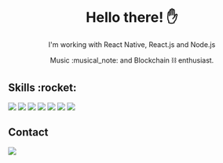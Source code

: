 <h1 align='center'>Hello there! ✋</h1>
<p align='center'>I'm working with React Native, React.js and Node.js<p/>
<p align='center'>Music :musical_note: and Blockchain ⛓️ enthusiast.<p/>
<h2>Skills :rocket:</h2>
<div>
  <img src='https://img.shields.io/badge/JavaScript-F7DF1E?style=for-the-badge&logo=javascript&logoColor=black'>
  <img src='https://img.shields.io/badge/TypeScript-007ACC?style=for-the-badge&logo=typescript&logoColor=white'>
  <img src='https://img.shields.io/badge/React-20232A?style=for-the-badge&logo=react&logoColor=61DAFB'>
  <img src='https://img.shields.io/badge/React_Native-20232A?style=for-the-badge&logo=react&logoColor=61DAFB'>
  <img src='https://img.shields.io/badge/HTML5-E34F26?style=for-the-badge&logo=html5&logoColor=white'>
  <img src='https://img.shields.io/badge/CSS3-1572B6?style=for-the-badge&logo=css3&logoColor=white'>
  <img src='https://img.shields.io/badge/Python-14354C?style=for-the-badge&logo=python&logoColor=white'>
</div>
<h2>Contact</h2>
<a href='https://www.linkedin.com/in/carlos-eduardo-101486126/'>
  <img src='https://img.shields.io/badge/LinkedIn-0077B5?style=for-the-badge&logo=linkedin&logoColor=white'>
</a>

